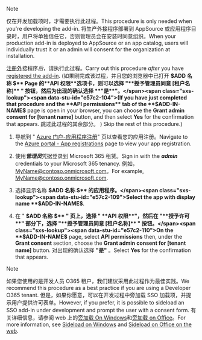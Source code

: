 
> [!NOTE]
> <span data-ttu-id="e57c2-101">仅在开发加载项时，才需要执行此过程。</span><span class="sxs-lookup"><span data-stu-id="e57c2-101">This procedure is only needed when you're developing the add-in.</span></span> <span data-ttu-id="e57c2-102">将生产外接程序部署到 AppSource 或应用程序目录时，用户将单独信任它，否则管理员会在安装时同意组织。</span><span class="sxs-lookup"><span data-stu-id="e57c2-102">When your production add-in is deployed to AppSource or an app catalog, users will individually trust it or an admin will consent for the organization at installation.</span></span>

<span data-ttu-id="e57c2-103">[注册外](../develop/register-sso-add-in-aad-v2.md)接程序*后*，请执行此过程。</span><span class="sxs-lookup"><span data-stu-id="e57c2-103">Carry out this procedure *after* you have [registered the add-in](../develop/register-sso-add-in-aad-v2.md).</span></span> <span data-ttu-id="e57c2-104"> (如果刚完成该过程，并且您的浏览器中已打开 **$ADD 名称 $** Page 的**API 权限**选项卡，则可以选择 "**授予管理员同意 [租户名称]** " 按钮，然后为出现的确认选择 **"是**"。</span><span class="sxs-lookup"><span data-stu-id="e57c2-104">(If you have just completed that procedure and the **API permissions** tab of the **$ADD-IN-NAME$** page is open in your browser, you can choose the **Grant admin consent for [tenant name]** button, and then select **Yes** for the confirmation that appears.</span></span> <span data-ttu-id="e57c2-105">跳过此过程的其余部分。 ) </span><span class="sxs-lookup"><span data-stu-id="e57c2-105">Skip the rest of this procedure.)</span></span>

1. <span data-ttu-id="e57c2-106">导航到 " [Azure 门户-应用程序注册](https://go.microsoft.com/fwlink/?linkid=2083908)" 页以查看您的应用注册。</span><span class="sxs-lookup"><span data-stu-id="e57c2-106">Navigate to the [Azure portal - App registrations](https://go.microsoft.com/fwlink/?linkid=2083908) page to view your app registration.</span></span>

1. <span data-ttu-id="e57c2-107">使用***管理员***凭据登录到 Microsoft 365 租赁。</span><span class="sxs-lookup"><span data-stu-id="e57c2-107">Sign in with the ***admin*** credentials to your Microsoft 365 tenancy.</span></span> <span data-ttu-id="e57c2-108">例如，MyName@contoso.onmicrosoft.com。</span><span class="sxs-lookup"><span data-stu-id="e57c2-108">For example, MyName@contoso.onmicrosoft.com.</span></span>

1. <span data-ttu-id="e57c2-109">选择显示名称 **$ADD 名称 $** 的应用程序。</span><span class="sxs-lookup"><span data-stu-id="e57c2-109">Select the app with display name **$ADD-IN-NAME$**.</span></span>

1. <span data-ttu-id="e57c2-110">在 " **$ADD 名称 $** " 页上，选择 " **API 权限**"，然后在 "**授予许可**" 部分下，选择 "**授予管理员同意 [租户名称]** " 按钮。</span><span class="sxs-lookup"><span data-stu-id="e57c2-110">On the **$ADD-IN-NAME$** page, select **API permissions** then, under the **Grant consent** section, choose the **Grant admin consent for [tenant name]** button.</span></span> <span data-ttu-id="e57c2-111">对出现的确认选择 **"是"** 。</span><span class="sxs-lookup"><span data-stu-id="e57c2-111">Select **Yes** for the confirmation that appears.</span></span>

> [!NOTE]
> <span data-ttu-id="e57c2-112">如果您使用的是开发人员 O365 租户，我们建议采用此过程作为最佳实践。</span><span class="sxs-lookup"><span data-stu-id="e57c2-112">We recommend this procedure as a best practice if you are using a Developer O365 tenant.</span></span> <span data-ttu-id="e57c2-113">但是，如果你愿意，可以在开发过程中旁加载 SSO 加载项，并提示用户提供许可表单。</span><span class="sxs-lookup"><span data-stu-id="e57c2-113">However, if you prefer, it is possible to sideload an SSO add-in under development and prompt the user with a consent form.</span></span> <span data-ttu-id="e57c2-114">有关详细信息，请参阅 web 上的[旁加载 On Windows](../testing/create-a-network-shared-folder-catalog-for-task-pane-and-content-add-ins.md)和[旁加载 on Office](../testing/sideload-office-add-ins-for-testing.md)。</span><span class="sxs-lookup"><span data-stu-id="e57c2-114">For more information, see [Sideload on Windows](../testing/create-a-network-shared-folder-catalog-for-task-pane-and-content-add-ins.md) and [Sideload on Office on the web](../testing/sideload-office-add-ins-for-testing.md).</span></span>
